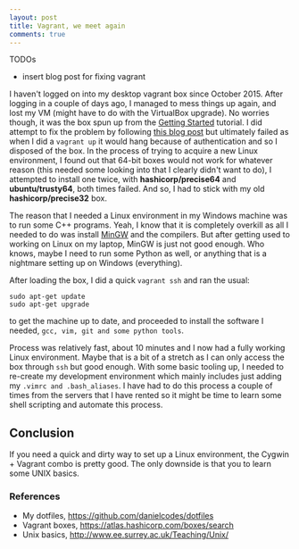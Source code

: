 ```yaml
---
layout: post
title: Vagrant, we meet again
comments: true
---
```


TODOs
* insert blog post for fixing vagrant

I haven't logged on into my desktop vagrant box since October 2015. After logging in a couple of days ago, I managed to mess things up again, and lost my VM (might have to do with the VirtualBox upgrade). No worries though, it was the box spun up from the [Getting Started](https://www.vagrantup.com/docs/getting-started/) tutorial. I did attempt to fix the problem by following [this blog post]() but ultimately failed as when I did a `vagrant up` it would hang because of authentication and so I disposed of the box. In the process of trying to acquire a new Linux environment, I found out that 64-bit boxes would not work for whatever reason (this needed some looking into that I clearly didn't want to do), I attempted to install one twice, with **hashicorp/precise64** and **ubuntu/trusty64**, both times failed. And so, I had to stick with my old **hashicorp/precise32** box.

The reason that I needed a Linux environment in my Windows machine was to run some C++ programs. Yeah, I know that it is completely overkill as all I needed to do was install [MinGW](http://www.mingw.org/) and the compilers. But after getting used to working on Linux on my laptop, MinGW is just not good enough. Who knows, maybe I need to run some Python as well, or anything that is a nightmare setting up on Windows (everything). 

After loading the box, I did a quick `vagrant ssh` and ran the usual:

```shell
sudo apt-get update
sudo apt-get upgrade
```

to get the machine up to date, and proceeded to install the software I needed, `gcc, vim, git and some python tools`.

Process was relatively fast, about 10 minutes and I now had a fully working Linux environment. Maybe that is a bit of a stretch as I can only access the box through `ssh` but good enough. With some basic tooling up, I needed to re-create my development environment which mainly includes just adding my `.vimrc and .bash_aliases`. I have had to do this process a couple of times from the servers that I have rented so it might be time to learn some shell scripting and automate this process.

## Conclusion
If you need a quick and dirty way to set up a Linux environment, the Cygwin + Vagrant combo is pretty good. The only downside is that you to learn some UNIX basics.


### References
* My dotfiles, https://github.com/danielcodes/dotfiles
* Vagrant boxes, https://atlas.hashicorp.com/boxes/search
* Unix basics, http://www.ee.surrey.ac.uk/Teaching/Unix/


